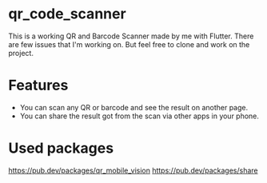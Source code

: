 # qr_code_scanner

This is a working QR and Barcode Scanner made by me with Flutter. There are few issues that I'm working on. But feel free to clone and work on the project.

# Features

- You can scan any QR or barcode and see the result on another page.
- You can share the result got from the scan via other apps in your phone.

# Used packages

https://pub.dev/packages/qr_mobile_vision
https://pub.dev/packages/share
